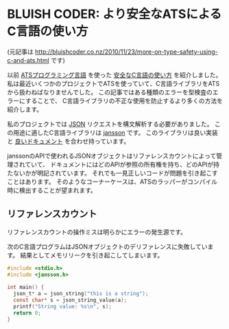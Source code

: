 # BLUISH CODER: より安全なATSによるC言語の使い方

(元記事は http://bluishcoder.co.nz/2010/11/23/more-on-type-safety-using-c-and-ats.html です)

以前 [ATSプログラミング言語](http://www.ats-lang.org/) を使った
[安全なC言語の使い方](http://bluishcoder.co.nz/2010/06/02/safer-c-code-using-ats.html) を紹介しました。
私は最近いくつかのプロジェクトでATSを使っていて、C言語ライブラリをATSから扱わねばなりませんでした。
この記事ではある種類のエラーを型検査のエラーにすることで、
C言語ライブラリの不正な使用を防止するより多くの方法を紹介します。

私のプロジェクトでは [JSON](http://json.org/) リクエストを構文解析する必要がありました。
この用途に適したC言語ライブラリは [jansson](http://digip.org/jansson) です。
このライブラリは良い実装と
[良いドキュメント](http://www.digip.org/jansson/doc/1.3) を合わせ持っています。

janssonのAPIで使われるJSONオブジェクトはリファレンスカウントによって管理されていて、
ドキュメントにはどのAPIが参照の所有権を持ち、どのAPIが持たないかが明記されています。
それでも一見正しいコードが問題を引き起こすことはあります。
そのようなコーナーケースは、ATSのラッパーがコンパイル時に検出することが望まれます。

## リファレンスカウント

リファレンスカウントの操作ミスは明らかにエラーの発生源です。

次のC言語プログラムはJSONオブジェクトのデリファレンスに失敗しています。
結果としてメモリリークを引き起こしてしまいます。

```c
#include <stdio.h>
#include <jansson.h>
    
int main() {
  json_t* a = json_string("this is a string");
  const char* s = json_string_value(a);
  printf("String value: %s\n", s);
  return 0;
}
```
